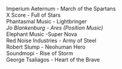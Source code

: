 Imperium Aeternum - March of the Spartans<br/>X Score - Full of Stars<br/>Phantasmal Music - Lightbringer<br/>*Jo Blankenburg - Ares (Position Music)*<br/>Elephant Music -Super Nova<br/>Red Noise Industries - Army of Steel<br/>Robert Slump - Neohuman Hero<br/>Soundmopi - Rise of Storm<br/>George Tsaliagos - Heart of the Brave
